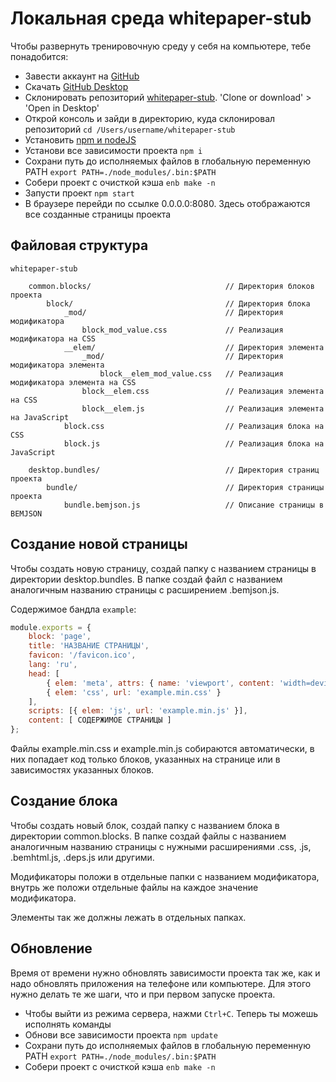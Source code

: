 # Локальная среда whitepaper-stub

Чтобы развернуть тренировочную среду у себя на компьютере, тебе понадобится:
+ Завести аккаунт на [GitHub](https://github.com/join?source=header-home)
+ Скачать [GitHub Desktop](https://desktop.github.com)
+ Склонировать репозиторий [whitepaper-stub](https://github.com/whitepapertools/whitepaper-stub). 'Clone or download' > 'Open in Desktop'
+ Открой консоль и зайди в директорию, куда склонировал репозиторий `cd /Users/username/whitepaper-stub`
+ Установить [npm и nodeJS](https://nodejs.org/en/download/)
+ Установи все зависимости проекта `npm i`
+ Сохрани путь до исполняемых файлов в глобальную переменную PATH `export PATH=./node_modules/.bin:$PATH`
+ Собери проект с очисткой кэша `enb make -n`
+ Запусти проект `npm start`
+ В браузере перейди по ссылке 0.0.0.0:8080. Здесь отображаются все созданные страницы проекта

## Файловая структура

```
whitepaper-stub

	common.blocks/								// Директория блоков проекта 
		block/									// Директория блока
			_mod/								// Директория модификатора
				block_mod_value.css				// Реализация модификатора на CSS
			__elem/								// Директория элемента
				_mod/							// Директория модификатора элемента
					block__elem_mod_value.css	// Реализация модификатора элемента на CSS
				block__elem.css					// Реализация элемента на CSS
				block__elem.js					// Реализация элемента на JavaScript
			block.css							// Реализация блока на CSS
			block.js							// Реализация блока на JavaScript

	desktop.bundles/							// Директория страниц проекта
		bundle/									// Директория страницы проекта
			bundle.bemjson.js					// Описание страницы в BEMJSON
```

## Создание новой страницы

Чтобы создать новую страницу, создай папку с названием страницы в директории desktop.bundles. В папке создай файл с названием аналогичным названию страницы с расширением .bemjson.js.

Содержимое бандла `example`:

```js
module.exports = {
	block: 'page',
	title: 'НАЗВАНИЕ СТРАНИЦЫ',
	favicon: '/favicon.ico',
	lang: 'ru',
	head: [
		{ elem: 'meta', attrs: { name: 'viewport', content: 'width=device-width, initial-scale=1' } },
		{ elem: 'css', url: 'example.min.css' }
	],
	scripts: [{ elem: 'js', url: 'example.min.js' }],
	content: [ СОДЕРЖИМОЕ СТРАНИЦЫ ]
};
```

Файлы example.min.css и example.min.js собираются автоматически, в них попадает код только блоков, указанных на странице или в зависимостях указанных блоков.

## Создание блока

Чтобы создать новый блок, создай папку с названием блока в директории common.blocks. В папке создай файлы с названием аналогичным названию страницы с нужными расширениями .css, .js, .bemhtml.js, .deps.js или другими.

Модификаторы положи в отдельные папки с названием модификатора, внутрь же положи отдельные файлы на каждое значение модификатора.

Элементы так же должны лежать в отдельных папках.

## Обновление

Время от времени нужно обновлять зависимости проекта так же, как и надо обновлять приложения на телефоне или компьютере. Для этого нужно делать те же шаги, что и при первом запуске проекта.

+ Чтобы выйти из режима сервера, нажми `Ctrl+C`. Теперь ты можешь исполнять команды
+ Обнови все зависимости проекта `npm update`
+ Сохрани путь до исполняемых файлов в глобальную переменную PATH `export PATH=./node_modules/.bin:$PATH`
+ Собери проект с очисткой кэша `enb make -n`